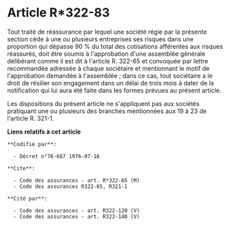 # Article R*322-83

Tout traité de réassurance par lequel une société régie par la présente section cède à une ou plusieurs entreprises ses
risques dans une proportion qui dépasse 90 % du total des cotisations afférentes aux risques réassurés, doit être soumis à
l'approbation d'une assemblée générale délibérant comme il est dit à l'article R. 322-65 et convoquée par lettre recommandée
adressée à chaque sociétaire et mentionnant le motif de l'approbation demandée à l'assemblée ; dans ce cas, tout sociétaire a
le droit de résilier son engagement dans un délai de trois mois à dater de la notification qui lui aura été faite dans les
formes prévues au présent article.

Les dispositions du présent article ne s'appliquent pas aux sociétés pratiquant une ou plusieurs des branches mentionnées aux
19 à 23 de l'article R. 321-1.

**Liens relatifs à cet article**

	**Codifié par**:

	  - Décret n°76-667 1976-07-16

	**Cite**:

	  - Code des assurances - art. R*322-65 (M)
	  - Code des assurances R322-65, R321-1

	**Cité par**:

	  - Code des assurances - art. R322-120 (V)
	  - Code des assurances - art. R322-140 (V)
